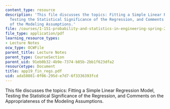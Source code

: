 ```yaml
---
content_type: resource
description: 'This file discusses the topics: Fitting a Simple Linear Regression Model,
  Testing the Statistical Significance of the Regression, and Comments on the Appropriateness
  of the Modeling Assumptions.'
file: /courses/1-151-probability-and-statistics-in-engineering-spring-2005/ada580810f06295de7d76f3336393fcd_app19_fin_regs.pdf
file_type: application/pdf
learning_resource_types:
- Lecture Notes
ocw_type: OCWFile
parent_title: Lecture Notes
parent_type: CourseSection
parent_uid: 91eb0b32-4b9e-7374-b85b-2bb1f623dfa2
resourcetype: Document
title: app19_fin_regs.pdf
uid: ada58081-0f06-295d-e7d7-6f3336393fcd
---
```

This file discusses the topics: Fitting a Simple Linear Regression Model, Testing the Statistical Significance of the Regression, and Comments on the Appropriateness of the Modeling Assumptions.

